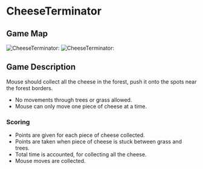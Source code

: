 # CheeseTerminator

## Game Map

![CheeseTerminator:](https://github.com/Horwits/Team-Work/blob/master/MainPage.jpg)
![CheeseTerminator:](https://github.com/TeamHeracles/Team-Work/blob/master/CheeseTerminator.jpg)

## Game Description

Mouse should collect all the cheese in the forest, push it onto the spots near the forest borders.
* No movements through trees or grass allowed.
* Mouse can only move one piece of cheese at a time.

### Scoring

* Points are given for each piece of cheese collected.
* Points are taken when piece of cheese is stuck between grass and trees.
* Total time is accounted, for collecting all the cheese.
* Mouse moves are collected.
